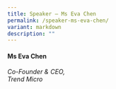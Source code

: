 ```yaml
---
title: Speaker – Ms Eva Chen
permalink: /speaker-ms-eva-chen/
variant: markdown
description: ""
---
```

#### **Ms Eva Chen**

*Co-Founder &amp; CEO, <br> Trend Micro*